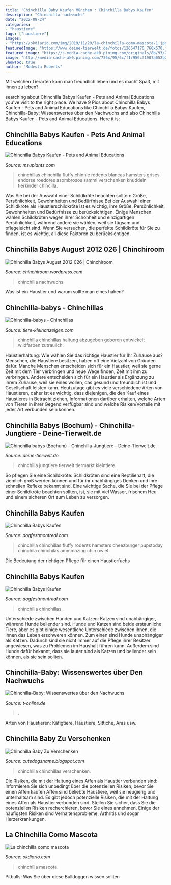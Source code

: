 ```yaml
---
title: "Chinchilla Baby Kaufen München : Chinchilla Babys Kaufen"
description: "Chinchilla nachwuchs"
date: "2022-08-24"
categories:
- "haustiere"
tags: ["haustiere"]
images:
- "https://okdiario.com/img/2019/11/29/la-chinchilla-como-mascota-1.jpg"
featuredImage: "https://www.deine-tierwelt.de/fotos/126547176_760x570.jpg"
featured_image: "https://s-media-cache-ak0.pinimg.com/originals/8b/93/22/8b93228fe4bad78a7b13e4377011f201.jpg"
image: "http://media-cache-ak0.pinimg.com/736x/95/6c/f1/956cf1907a052b26be756ec1a14d6e76.jpg"
ShowToc: true
author: "Modesta Roberts"
---
```



Mit welchen Tierarten kann man freundlich leben und es macht Spaß, mit ihnen zu leben?

	

		
searching about Chinchilla Babys Kaufen - Pets and Animal Educations you've visit to the right place. We have 9 Pics about Chinchilla Babys Kaufen - Pets and Animal Educations like Chinchilla Babys Kaufen, Chinchilla-Baby: Wissenswertes über den Nachwuchs and also Chinchilla Babys Kaufen - Pets and Animal Educations. Here it is:
		
    
## Chinchilla Babys Kaufen - Pets And Animal Educations

<img loading=lazy src="https://i.pinimg.com/originals/56/c6/e2/56c6e24aee91ff1be593c38eebe36feb.jpg" onerror="this.onerror=null;this.src='https://tse4.mm.bing.net/th?id=OIP.A4NJZyc4mAmxbIVVDuyuIAHaHa&amp;pid=15.1';" alt="Chinchilla Babys Kaufen - Pets and Animal Educations">

_Source: msuplants.com_

>chinchillas chinchilla fluffy chinnie rodents blancas hamsters grises endorse roedores asombrosos sammi verschenken knuddeln tierkinder chincilla. 

	

Was Sie bei der Auswahl einer Schildkröte beachten sollten: Größe, Persönlichkeit, Gewohnheiten und Bedürfnisse
Bei der Auswahl einer Schildkröte als Haustierschildkröte ist es wichtig, ihre Größe, Persönlichkeit, Gewohnheiten und Bedürfnisse zu berücksichtigen. Einige Menschen wählen Schildkröten wegen ihrer Schönheit und einzigartigen Persönlichkeit, während andere sie wählen, weil sie fügsam und pflegeleicht sind. Wenn Sie versuchen, die perfekte Schildkröte für Sie zu finden, ist es wichtig, all diese Faktoren zu berücksichtigen.

    
## Chinchilla Babys August 2012 026 | Chinchiroom

<img loading=lazy src="https://chinchiroom.files.wordpress.com/2012/09/chinchilla-babys-august-2012-026.jpg?w=1746" onerror="this.onerror=null;this.src='https://tse3.mm.bing.net/th?id=OIP.s12b3mn2OmqHRy0DzjpALAHaE8&amp;pid=15.1';" alt="Chinchilla Babys August 2012 026 | Chinchiroom">

_Source: chinchiroom.wordpress.com_

>chinchilla nachwuchs. 

	

Was ist ein Haustier und warum sollte man eines haben?

    
## Chinchilla-babys - Chinchillas

<img loading=lazy src="http://www.tiere-kleinanzeigen.com/export/bf2eacdd3a6b8c938f3f49f8f782e.jpg" onerror="this.onerror=null;this.src='https://tse1.mm.bing.net/th?id=OIP.UX8OY-5Yd3J7lPN3E9wMBgHaFj&amp;pid=15.1';" alt="Chinchilla-babys - Chinchillas">

_Source: tiere-kleinanzeigen.com_

>chinchilla chinchillas haltung abzugeben geboren entwickelt wildfarben zutraulich. 

	

Haustierhaltung: Wie wählen Sie das richtige Haustier für Ihr Zuhause aus?
Menschen, die Haustiere besitzen, haben oft eine Vielzahl von Gründen dafür. Manche Menschen entscheiden sich für ein Haustier, weil sie gerne Zeit mit dem Tier verbringen und neue Wege finden, Zeit mit ihm zu verbringen. Andere entscheiden sich für ein Haustier als Ergänzung zu ihrem Zuhause, weil sie eines wollen, das gesund und freundlich ist und Gesellschaft leisten kann. Heutzutage gibt es viele verschiedene Arten von Haustieren, daher ist es wichtig, dass diejenigen, die den Kauf eines Haustieres in Betracht ziehen, Informationen darüber erhalten, welche Arten von Tieren in ihrer Gegend verfügbar sind und welche Risiken/Vorteile mit jeder Art verbunden sein können.

    
## Chinchilla Babys (Bochum) - Chinchilla-Jungtiere - Deine-Tierwelt.de

<img loading=lazy src="https://www.deine-tierwelt.de/fotos/126547176_760x570.jpg" onerror="this.onerror=null;this.src='https://tse1.mm.bing.net/th?id=OIP.3nU65jUABsGoWPvutdDTrAHaFj&amp;pid=15.1';" alt="Chinchilla babys (Bochum) - Chinchilla-Jungtiere - Deine-Tierwelt.de">

_Source: deine-tierwelt.de_

>chinchilla jungtiere tierwelt tiermarkt kleintiere. 

	

So pflegen Sie eine Schildkröte:
Schildkröten sind eine Reptilienart, die ziemlich groß werden können und für ihr unabhängiges Denken und ihre schnellen Reflexe bekannt sind. Eine wichtige Sache, die Sie bei der Pflege einer Schildkröte beachten sollten, ist, sie mit viel Wasser, frischem Heu und einem sicheren Ort zum Leben zu versorgen.

    
## Chinchilla Babys Kaufen

<img loading=lazy src="https://s-media-cache-ak0.pinimg.com/originals/8b/93/22/8b93228fe4bad78a7b13e4377011f201.jpg" onerror="this.onerror=null;this.src='https://tse1.mm.bing.net/th?id=OIP.Hba3aK_xN_Y-AmJkiKlWcwHaJC&amp;pid=15.1';" alt="Chinchilla Babys Kaufen">

_Source: dogfestmontreal.com_

>chinchilla chinchillas fluffy rodents hamsters cheezburger pupstoday chinchila chinchilas ammmazing chin owlet. 

	

Die Bedeutung der richtigen Pflege für einen Haustierfuchs

    
## Chinchilla Babys Kaufen

<img loading=lazy src="http://media-cache-ak0.pinimg.com/736x/95/6c/f1/956cf1907a052b26be756ec1a14d6e76.jpg" onerror="this.onerror=null;this.src='https://tse3.mm.bing.net/th?id=OIP.EorPA-9wXlWg2zB7avD70wHaFP&amp;pid=15.1';" alt="Chinchilla Babys Kaufen">

_Source: dogfestmontreal.com_

>chinchilla chinchillas. 

	

Unterschiede zwischen Hunden und Katzen: Katzen sind unabhängiger, während Hunde bellender sind.
Hunde und Katzen sind beide erstaunliche Tiere, aber es gibt einige wesentliche Unterschiede zwischen ihnen, die ihnen das Leben erschweren können. Zum einen sind Hunde unabhängiger als Katzen. Dadurch sind sie nicht immer auf die Pflege ihrer Besitzer angewiesen, was zu Problemen im Haushalt führen kann. Außerdem sind Hunde dafür bekannt, dass sie lauter sind als Katzen und bellender sein können, als sie sein sollten.

    
## Chinchilla-Baby: Wissenswertes über Den Nachwuchs

<img loading=lazy src="https://bilder.t-online.de/b/71/35/81/38/id_71358138/tid_da/chinchilla-babys-koennen-sie-haeufig-schon-mit-wenigen-tagen-auf-den-arm-nehmen-und-so-an-menschen-gewoehnen-sofern-die-mutter-das-zulaesst.jpg" onerror="this.onerror=null;this.src='https://tse4.mm.bing.net/th?id=OIP.PG8ZdobZJlCoLrnks4Pa1AHaEK&amp;pid=15.1';" alt="Chinchilla-Baby: Wissenswertes über den Nachwuchs">

_Source: t-online.de_

>. 

	

Arten von Haustieren: Käfigtiere, Haustiere, Sittiche, Aras usw.

    
## Chinchilla Baby Zu Verschenken

<img loading=lazy src="https://i.pinimg.com/originals/db/75/6a/db756ad5087dd4737cb58488865cece2.jpg" onerror="this.onerror=null;this.src='https://tse2.mm.bing.net/th?id=OIP.t4bFGX1GdGemcCGmjzn7xgHaFj&amp;pid=15.1';" alt="Chinchilla Baby Zu Verschenken">

_Source: cutedogsname.blogspot.com_

>chinchilla chinchillas verschenken. 

	

Die Risiken, die mit der Haltung eines Affen als Haustier verbunden sind: Informieren Sie sich unbedingt über die potenziellen Risiken, bevor Sie einen Affen kaufen
Affen sind beliebte Haustiere, weil sie neugierig und unterhaltsam sind. Es gibt jedoch potenzielle Risiken, die mit der Haltung eines Affen als Haustier verbunden sind. Stellen Sie sicher, dass Sie die potenziellen Risiken recherchieren, bevor Sie eines annehmen. Einige der häufigsten Risiken sind Verhaltensprobleme, Arthritis und sogar Herzerkrankungen.

    
## La Chinchilla Como Mascota

<img loading=lazy src="https://okdiario.com/img/2019/11/29/la-chinchilla-como-mascota-1.jpg" onerror="this.onerror=null;this.src='https://tse2.mm.bing.net/th?id=OIP.DsEaPvtRqxAH8Ty1XA7DZAHaEt&amp;pid=15.1';" alt="La chinchilla como mascota">

_Source: okdiario.com_

>chinchilla mascota. 

	

Pitbulls: Was Sie über diese Bulldoggen wissen sollten

